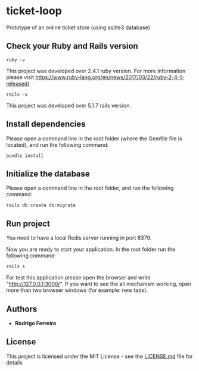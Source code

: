 # ticket-loop

Prototype of an online ticket store (using sqlite3 database)

## Check your Ruby and Rails version

```
ruby -v
```

This project was developed over 2.4.1 ruby version.
For more information please visit https://www.ruby-lang.org/en/news/2017/03/22/ruby-2-4-1-released/

```
rails -v
```

This project was developed over 5.1.7 rails version.

## Install dependencies

Please open a command line in the root folder (where the Gemfile file is located), and run the following command:

```
bundle install
```

## Initialize the database

Please open a command line in the root folder, and run the following command:

```
rails db:create db:migrate
```

## Run project

You need to have a local Redis server running in port 6379.

Now you are ready to start your application. In the root folder run the following command:

```
rails s
```

For test this application please open the browser and write "http://127.0.0.1:3000/". 
If you want to see the all mechanism working, open more than two browser windows (for example: new tabs).


## Authors

* **Rodrigo Ferreira** 

## License

This project is licensed under the MIT License - see the [LICENSE.md](LICENSE.md) file for details
